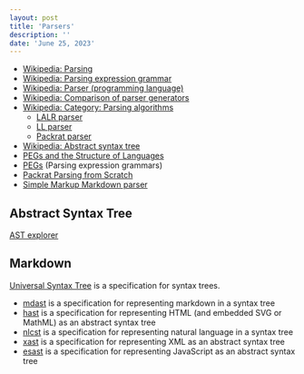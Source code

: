 ```yaml
---
layout: post
title: 'Parsers'
description: ''
date: 'June 25, 2023'
---
```


- [Wikipedia: Parsing](https://en.wikipedia.org/wiki/Parsing)
- [Wikipedia: Parsing expression grammar](https://en.wikipedia.org/wiki/Parsing_expression_grammar)
- [Wikipedia: Parser (programming language)](https://en.wikipedia.org/wiki/Parser_(programming_language))
- [Wikipedia: Comparison of parser generators](https://en.wikipedia.org/wiki/Comparison_of_parser_generators)
- [Wikipedia: Category: Parsing algorithms](https://en.wikipedia.org/wiki/Category:Parsing_algorithms)
    - [LALR parser](https://en.wikipedia.org/wiki/LALR_parser)
    - [LL parser](https://en.wikipedia.org/wiki/LL_parser)
    - [Packrat parser](https://en.wikipedia.org/wiki/Parsing_expression_grammar#Implementing_parsers_from_parsing_expression_grammars)
- [Wikipedia: Abstract syntax tree](https://en.wikipedia.org/wiki/Abstract_syntax_tree)
- [PEGs and the Structure of Languages](https://blog.bruce-hill.com/pegs-and-the-structure-of-languages)
- [PEGs](https://bford.info/packrat/) (Parsing expression grammars)
- [Packrat Parsing from Scratch](https://blog.bruce-hill.com/packrat-parsing-from-scratch)
- [Simple Markup Markdown parser](https://github.com/MFP/OcsiBlog/blob/master/simple_markup.ml)

## Abstract Syntax Tree

[AST explorer](https://github.com/fkling/astexplorer/tree/master)

## Markdown

[Universal Syntax Tree](https://github.com/syntax-tree/unist) is a specification for syntax trees.
- [mdast](https://github.com/syntax-tree/mdast) is a specification for representing markdown in a syntax tree
- [hast](https://github.com/syntax-tree/hast) is a specification for representing HTML (and embedded SVG or MathML) as an abstract syntax tree
- [nlcst](https://github.com/syntax-tree/nlcst) is a specification for representing natural language in a syntax tree
- [xast](https://github.com/syntax-tree/xast) is a specification for representing XML as an abstract syntax tree
- [esast](https://github.com/syntax-tree/esast) is a specification for representing JavaScript as an abstract syntax tree
